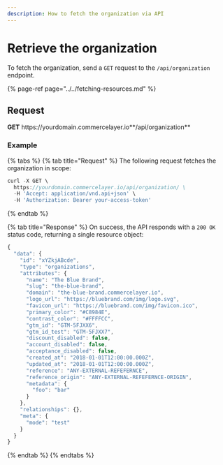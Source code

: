 ```yaml
---
description: How to fetch the organization via API
---
```


# Retrieve the organization

To fetch the organization, send a `GET` request to the `/api/organization` endpoint.

{% page-ref page="../../fetching-resources.md" %}

## Request

**GET** https://<i></i>yourdomain.commercelayer.io**/api/organization**

### **Example**

{% tabs %}
{% tab title="Request" %}
The following request fetches the organization in scope:

```javascript
curl -X GET \
  https://yourdomain.commercelayer.io/api/organization/ \
  -H 'Accept: application/vnd.api+json' \
  -H 'Authorization: Bearer your-access-token'
```
{% endtab %}

{% tab title="Response" %}
On success, the API responds with a `200 OK` status code, returning a single resource object:

```javascript
{
  "data": {
    "id": "xYZkjABcde",
    "type": "organizations",
    "attributes": {
      "name": "The Blue Brand",
      "slug": "the-blue-brand",
      "domain": "the-blue-brand.commercelayer.io",
      "logo_url": "https://bluebrand.com/img/logo.svg",
      "favicon_url": "https://bluebrand.com/img/favicon.ico",
      "primary_color": "#C8984E",
      "contrast_color": "#FFFFCC",
      "gtm_id": "GTM-5FJXX6",
      "gtm_id_test": "GTM-5FJXX7",
      "discount_disabled": false,
      "account_disabled": false,
      "acceptance_disabled": false,
      "created_at": "2018-01-01T12:00:00.000Z",
      "updated_at": "2018-01-01T12:00:00.000Z",
      "reference": "ANY-EXTERNAL-REFEFERNCE",
      "reference_origin": "ANY-EXTERNAL-REFEFERNCE-ORIGIN",
      "metadata": {
        "foo": "bar"
      }
    },
    "relationships": {},
    "meta": {
      "mode": "test"
    }
  }
}
```
{% endtab %}
{% endtabs %}

